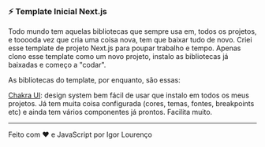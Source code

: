 ### ⚡ Template Inicial Next.js

Todo mundo tem aquelas bibliotecas que sempre usa em, todos os projetos, e tooooda vez que cria uma coisa nova, tem que baixar tudo de novo. Criei esse template de projeto Next.js para poupar trabalho e tempo. Apenas clono esse template como um novo projeto, instalo as bibliotecas já baixadas e começo a "codar". 

As bibliotecas do template, por enquanto, são essas:

[Chakra UI](https://chakra-ui.com/): design system bem fácil de usar que instalo em todos os meus projetos. Já tem muita coisa configurada (cores, temas, fontes, breakpoints etc) e ainda tem vários componentes já prontos. Facilita muito.


---

Feito com ❤️ e JavaScript por Igor Lourenço
